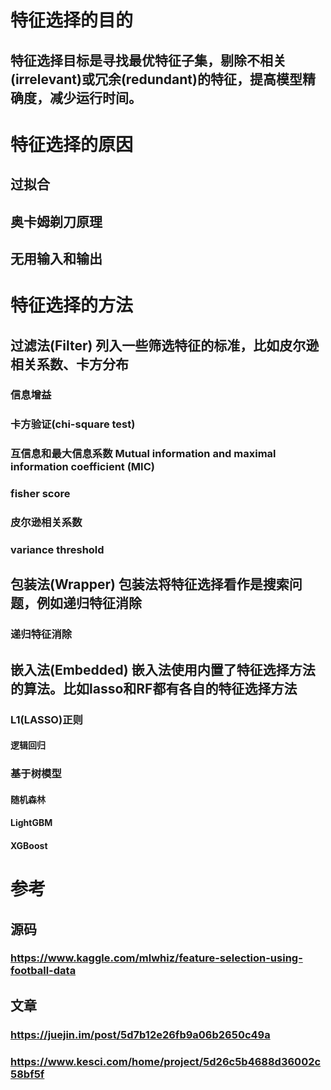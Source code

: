 # 特征选择的目的
## 特征选择目标是寻找最优特征子集，剔除不相关(irrelevant)或冗余(redundant)的特征，提高模型精确度，减少运行时间。

# 特征选择的原因
## 过拟合
## 奥卡姆剃刀原理
## 无用输入和输出

# 特征选择的方法
## 过滤法(Filter) 列入一些筛选特征的标准，比如皮尔逊相关系数、卡方分布
### 信息增益
### 卡方验证(chi-square test)
### 互信息和最大信息系数 Mutual information and maximal information coefficient (MIC)
### fisher score
### 皮尔逊相关系数
### variance threshold

## 包装法(Wrapper) 包装法将特征选择看作是搜索问题，例如递归特征消除
### 递归特征消除

## 嵌入法(Embedded) 嵌入法使用内置了特征选择方法的算法。比如lasso和RF都有各自的特征选择方法
### L1(LASSO)正则
#### 逻辑回归
### 基于树模型
#### 随机森林
#### LightGBM
#### XGBoost


# 参考
## 源码
### https://www.kaggle.com/mlwhiz/feature-selection-using-football-data
## 文章
### https://juejin.im/post/5d7b12e26fb9a06b2650c49a
### https://www.kesci.com/home/project/5d26c5b4688d36002c58bf5f



